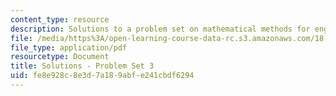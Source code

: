 ```yaml
---
content_type: resource
description: Solutions to a problem set on mathematical methods for engineers.
file: /media/https%3A/open-learning-course-data-rc.s3.amazonaws.com/18-085-computational-science-and-engineering-i-fall-2008/fe8e928c8e3d7a189abfe241cbdf6294_pset3.pdf
file_type: application/pdf
resourcetype: Document
title: Solutions - Problem Set 3
uid: fe8e928c-8e3d-7a18-9abf-e241cbdf6294
---
```

